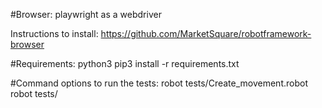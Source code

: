 #Browser: playwright as a webdriver

Instructions to install:
https://github.com/MarketSquare/robotframework-browser

#Requirements:
python3
pip3 install -r requirements.txt

#Command options to run the tests:
robot tests/Create_movement.robot
robot tests/

